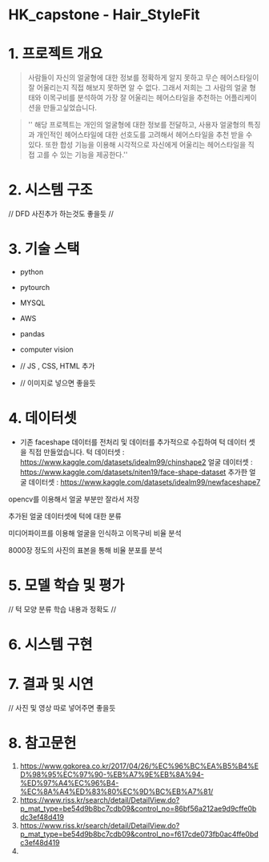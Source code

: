 # HK_capstone - Hair_StyleFit

# 1. 프로젝트 개요

> 사람들이 자신의 얼굴형에 대한 정보를 정확하게 알지 못하고 무슨 헤어스타일이 잘 어울리는지 직접 해보지 못하면 알 수 없다. 그래서 저희는 그 사람의 얼굴 형태와 이목구비를 분석하여 가장 잘 어울리는 헤어스타일을 추천하는 어플리케이션을 만들고싶었습니다.

> 
>  '' 해당 프로젝트는 개인의 얼굴형에 대한 정보를 전달하고, 사용자 얼굴형의 특징과 개인적인 헤어스타일에 대한 선호도를 고려해서 헤어스타일을 추천 받을 수 있다.
> 또한 합성 기능을 이용해 시각적으로 자신에게 어울리는 헤어스타일을 직접 고를 수 있는 기능을 제공한다.''
> 
# 2. 시스템 구조

//  DFD 사진추가 하는것도 좋을듯
// 
# 3. 기술 스택

* python
* pytourch
* MYSQL
* AWS
* pandas
* computer vision

*  // JS , CSS, HTML 추가
*  // 이미지로 넣으면 좋을듯

# 4. 데이터셋 
* 기존 faceshape 데이터를 전처리 및 데이터를 추가적으로 수집하여 턱 데이터 셋을 직접 만들었습니다.
턱 데이터셋 : https://www.kaggle.com/datasets/idealm99/chinshape2
얼굴 데이터셋 : https://www.kaggle.com/datasets/niten19/face-shape-dataset
추가한 얼굴 데이터셋 : https://www.kaggle.com/datasets/idealm99/newfaceshape7

opencv를 이용해서 얼굴 부분만 잘라서 저장

추가된 얼굴 데이터셋에 턱에 대한 분류

미디어파이프를 이용해 얼굴을 인식하고 이목구비 비율 분석

8000장 정도의 사진의 표본을 통해 비율 분포를 분석




# 5. 모델 학습 및 평가

// 턱 모양 분류 학습 내용과 정확도 
// 

# 6. 시스템 구현



# 7. 결과 및 시연

// 사진 및 영상 따로 넣어주면 좋을듯 

# 8. 참고문헌 

1. https://www.gqkorea.co.kr/2017/04/26/%EC%96%BC%EA%B5%B4%ED%98%95%EC%97%90-%EB%A7%9E%EB%8A%94-%ED%97%A4%EC%96%B4-%EC%8A%A4%ED%83%80%EC%9D%BC%EB%A7%81/
2. https://www.riss.kr/search/detail/DetailView.do?p_mat_type=be54d9b8bc7cdb09&control_no=86bf56a212ae9d9cffe0bdc3ef48d419
3. https://www.riss.kr/search/detail/DetailView.do?p_mat_type=be54d9b8bc7cdb09&control_no=f617cde073fb0ac4ffe0bdc3ef48d419
4. 
